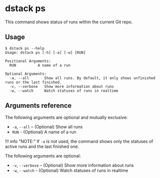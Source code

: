 # dstack ps

This command shows status of runs within the current Git repo.

## Usage

<div class="termy">

```shell
$ dstack ps --help
Usage: dstack ps [-h] [-a] [-w] [RUN]

Positional Arguments:
  RUN          A name of a run

Optional Arguments:
  -a, --all       Show all runs. By default, it only shows unfinished runs or the last finished.
  -v, --verbose   Show more information about runs
  -w, --watch     Watch statuses of runs in realtime
```

</div>

## Arguments reference

The following arguments are optional and mutually exclusive:

-  `-a`, `--all` – (Optional) Show all runs
- `RUN` - (Optional) A name of a run

!!! info "NOTE:"
    If `-a` is not used, the command shows only the statuses of active runs and the last finished one.

The following arguments are optional:

- `-v`, `--verbose` – (Optional) Show more information about runs
- `-w`, `--watch` - (Optional) Watch statuses of runs in realtime
